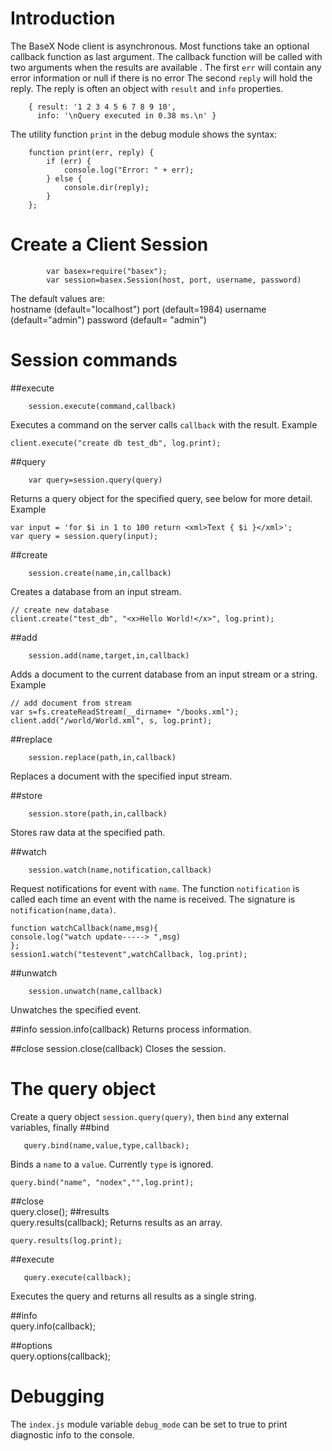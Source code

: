 # Introduction
The BaseX Node client is asynchronous.  Most functions take an optional
callback function as last argument. The callback function will be 
called with two arguments when the results are available .
The first `err` will contain any error information or null if there is no error
The second `reply` will hold the reply. The reply is often an object with
 `result` and `info` properties.

		{ result: '1 2 3 4 5 6 7 8 9 10',
		  info: '\nQuery executed in 0.38 ms.\n' }

The utility function `print` in the debug module shows the syntax:
 
		function print(err, reply) {
			if (err) {
				console.log("Error: " + err);
			} else {
				console.dir(reply);
			}
		}; 

# Create a Client Session
````
        var basex=require("basex");
		var session=basex.Session(host, port, username, password)
````
The default values are:		
		hostname (default="localhost")
		port (default=1984)
		username (default="admin")
		password (default= "admin")

# Session commands

##execute
````
	session.execute(command,callback)
````
Executes a command on the server calls `callback` with the result.
Example
````
client.execute("create db test_db", log.print);
````
##query
````
	var query=session.query(query)
````	
Returns a query object for the specified query, see below for more detail.
Example
````
var input = 'for $i in 1 to 100 return <xml>Text { $i }</xml>';
var query = session.query(input);
````
##create
````
	session.create(name,in,callback)
````
Creates a database from an input stream.
````
// create new database
client.create("test_db", "<x>Hello World!</x>", log.print);
````

##add
````
	session.add(name,target,in,callback)
````
Adds a document to the current database from an input stream or a string.
Example
````	
// add document from stream
var s=fs.createReadStream(__dirname+ "/books.xml");
client.add("/world/World.xml", s, log.print);
````
##replace
````
	session.replace(path,in,callback)
````
Replaces a document with the specified input stream.
    
##store
````
	session.store(path,in,callback)
````
Stores raw data at the specified path.

##watch
````
	session.watch(name,notification,callback)
````
Request notifications for event with `name`. The function `notification` is called
each time an event with the name is received. The signature is `notification(name,data)`.
````
function watchCallback(name,msg){
console.log("watch update-----> ",msg)
};
session1.watch("testevent",watchCallback, log.print);
````
##unwatch
````
	session.unwatch(name,callback)
````
Unwatches the specified event.

##info
	session.info(callback)
Returns process information.

##close
	session.close(callback)
Closes the session. 

# The query object
Create a query object `session.query(query)`, then `bind` any external variables, finally 
##bind
````
   query.bind(name,value,type,callback);
````   
Binds a `name` to a `value`. Currently `type` is ignored.
````
query.bind("name", "nodex","",log.print); 
````  
##close   
   query.close();
##results   
   query.results(callback);
Returns results as an array.
````
query.results(log.print);
````   
##execute
````   
   query.execute(callback);
````
Executes the query and returns all results as a single string. 
   
##info   
   query.info(callback);
   
##options   
   query.options(callback);
   
# Debugging
The `index.js` module variable `debug_mode` can be set to true to 
print diagnostic info to the console.